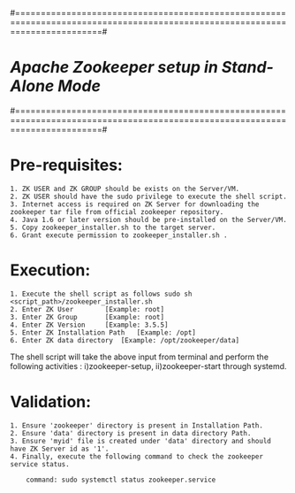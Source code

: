 #=============================================================================================================================#
#					*****Apache Zookeeper setup in Stand-Alone Mode*****				      #
#=============================================================================================================================#

Pre-requisites:
==============
	1. ZK USER and ZK GROUP should be exists on the Server/VM.
	2. ZK USER should have the sudo privilege to execute the shell script.
	3. Internet access is required on ZK Server for downloading the zookeeper tar file from official zookeeper repository.
	4. Java 1.6 or later version should be pre-installed on the Server/VM.
	5. Copy zookeeper_installer.sh to the target server.
	6. Grant execute permission to zookeeper_installer.sh .

Execution:
==========
	1. Execute the shell script as follows sudo sh <script_path>/zookeeper_installer.sh
	2. Enter ZK User		[Example: root]
	3. Enter ZK Group		[Example: root]
	4. Enter ZK Version		[Example: 3.5.5]
	5. Enter ZK Installation Path	[Example: /opt]	
	6. Enter ZK data directory	[Example: /opt/zookeeper/data]

The shell script will take the above input from terminal and perform the following activities : i)zookeeper-setup, ii)zookeeper-start through systemd.

Validation:
==========
	1. Ensure 'zookeeper' directory is present in Installation Path.
	2. Ensure 'data' directory is present in data directory Path.
	3. Ensure 'myid' file is created under 'data' directory and should have ZK Server id as '1'.
	4. Finally, execute the following command to check the zookeeper service status.

		command: sudo systemctl status zookeeper.service
